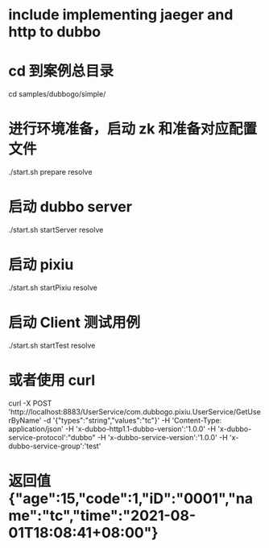 # include implementing jaeger and http to dubbo
# cd 到案例总目录
cd samples/dubbogo/simple/

# 进行环境准备，启动 zk 和准备对应配置文件
./start.sh prepare resolve

# 启动 dubbo server
./start.sh startServer resolve

# 启动 pixiu 

./start.sh startPixiu resolve

# 启动 Client 测试用例

./start.sh startTest resolve

# 或者使用 curl 

curl -X POST 'http://localhost:8883/UserService/com.dubbogo.pixiu.UserService/GetUserByName' -d '{"types":"string","values":"tc"}' -H 'Content-Type: application/json' -H 'x-dubbo-http1.1-dubbo-version':'1.0.0' -H 'x-dubbo-service-protocol':"dubbo" -H 'x-dubbo-service-version':'1.0.0' -H 'x-dubbo-service-group':'test'

# 返回值 {"age":15,"code":1,"iD":"0001","name":"tc","time":"2021-08-01T18:08:41+08:00"}
